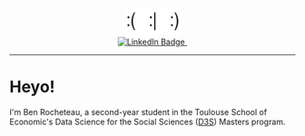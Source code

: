 <div id="header" align="center">
  <img src="https://github.com/ben-rocheteau/ben-rocheteau/blob/main/Smilys.PNG?raw=true" width="100"/>
</div>

<div id="badges" align="center">
  <a href="www.linkedin.com/in/benjamin-rocheteau">
    <img src="https://img.shields.io/badge/LinkedIn-blue?style=for-the-badge&logo=linkedin&logoColor=white" alt="LinkedIn Badge"/>
  </a>
  <img src="https://komarev.com/ghpvc/?username=ben-rocheteau&style=flat-square&color=blue" alt=""/>
</div>

---

# Heyo! 

I'm Ben Rocheteau, a second-year student in the Toulouse School of Economic's Data Science for the Social Sciences ([D3S](https://www.tse-fr.eu/master-data-science-social-sciences?lang=en)) Masters program. 
